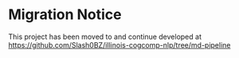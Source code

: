 # Migration Notice

This project has been moved to and continue developed at https://github.com/Slash0BZ/illinois-cogcomp-nlp/tree/md-pipeline
